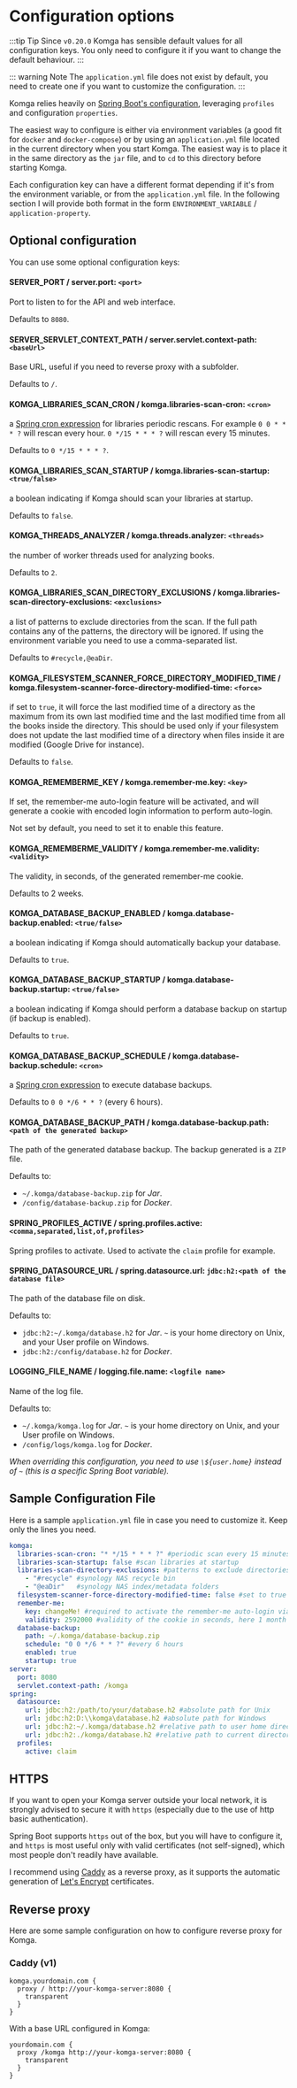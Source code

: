 # Configuration options

:::tip Tip
Since `v0.20.0` Komga has sensible default values for all configuration keys. You only need to configure it if you want to change the default behaviour.
:::

::: warning Note
The `application.yml` file does not exist by default, you need to create one if you want to customize the configuration.
:::

Komga relies heavily on [Spring Boot's configuration](https://docs.spring.io/spring-boot/docs/current/reference/html/boot-features-external-config.html), leveraging `profiles` and configuration `properties`.

The easiest way to configure is either via environment variables (a good fit for `docker` and `docker-compose`) or by using an `application.yml` file located in the current directory when you start Komga. The easiest way is to place it in the same directory as the `jar` file, and to `cd` to this directory before starting Komga.

Each configuration key can have a different format depending if it's from the environment variable, or from the `application.yml` file. In the following section I will provide both format in the form `ENVIRONMENT_VARIABLE` / `application-property`.

## Optional configuration

You can use some optional configuration keys:

#### SERVER_PORT / server.port: `<port>`

Port to listen to for the API and web interface.

Defaults to `8080`.

#### SERVER_SERVLET_CONTEXT_PATH / server.servlet.context-path: `<baseUrl>`

Base URL, useful if you need to reverse proxy with a subfolder.

Defaults to `/`.

#### KOMGA_LIBRARIES_SCAN_CRON / komga.libraries-scan-cron: `<cron>`

a [Spring cron expression](https://docs.spring.io/spring/docs/current/javadoc-api/org/springframework/scheduling/support/CronSequenceGenerator.html) for libraries periodic rescans.
For example `0 0 * * * ?` will rescan every hour. `0 */15 * * * ?` will rescan every 15 minutes.

Defaults to `0 */15 * * * ?`.

#### KOMGA_LIBRARIES_SCAN_STARTUP / komga.libraries-scan-startup: `<true/false>` <Badge text="0.28.0+" />

a boolean indicating if Komga should scan your libraries at startup.

Defaults to `false`.

#### KOMGA_THREADS_ANALYZER / komga.threads.analyzer: `<threads>` <Badge text="removed from 0.28.0" type="warning" />

the number of worker threads used for analyzing books.

Defaults to `2`.

#### KOMGA_LIBRARIES_SCAN_DIRECTORY_EXCLUSIONS / komga.libraries-scan-directory-exclusions: `<exclusions>`

a list of patterns to exclude directories from the scan. If the full path contains any of the patterns, the directory will be ignored. If using the environment variable you need to use a comma-separated list.

Defaults to `#recycle,@eaDir`.

#### KOMGA_FILESYSTEM_SCANNER_FORCE_DIRECTORY_MODIFIED_TIME / komga.filesystem-scanner-force-directory-modified-time: `<force>`

if set to `true`, it will force the last modified time of a directory as the maximum from its own last modified time and the last modified time from all the books inside the directory. This should be used only if your filesystem does not update the last modified time of a directory when files inside it are modified (Google Drive for instance).

Defaults to `false`.

#### KOMGA_REMEMBERME_KEY / komga.remember-me.key: `<key>`

If set, the remember-me auto-login feature will be activated, and will generate a cookie with encoded login information to perform auto-login.

Not set by default, you need to set it to enable this feature.

#### KOMGA_REMEMBERME_VALIDITY / komga.remember-me.validity: `<validity>`

The validity, in seconds, of the generated remember-me cookie.

Defaults to 2 weeks.

#### KOMGA_DATABASE_BACKUP_ENABLED / komga.database-backup.enabled: `<true/false>` <Badge text="0.37.0+" />

a boolean indicating if Komga should automatically backup your database.

Defaults to `true`.

#### KOMGA_DATABASE_BACKUP_STARTUP / komga.database-backup.startup: `<true/false>` <Badge text="0.37.0+" />

a boolean indicating if Komga should perform a database backup on startup (if backup is enabled).

Defaults to `true`.

#### KOMGA_DATABASE_BACKUP_SCHEDULE / komga.database-backup.schedule: `<cron>` <Badge text="0.37.0+" />

a [Spring cron expression](https://docs.spring.io/spring/docs/current/javadoc-api/org/springframework/scheduling/support/CronSequenceGenerator.html) to execute database backups.

Defaults to `0 0 */6 * * ?` (every 6 hours).

#### KOMGA_DATABASE_BACKUP_PATH / komga.database-backup.path: `<path of the generated backup>` <Badge text="0.37.0+" />

The path of the generated database backup. The backup generated is a `ZIP` file.

Defaults to:
- `~/.komga/database-backup.zip` for _Jar_.
- `/config/database-backup.zip` for _Docker_.

#### SPRING_PROFILES_ACTIVE / spring.profiles.active: `<comma,separated,list,of,profiles>`

Spring profiles to activate. Used to activate the `claim` profile for example.

#### SPRING_DATASOURCE_URL / spring.datasource.url: `jdbc:h2:<path of the database file>`

The path of the database file on disk.

Defaults to:
- `jdbc:h2:~/.komga/database.h2` for _Jar_. `~` is your home directory on Unix, and your User profile on Windows.
- `jdbc:h2:/config/database.h2` for _Docker_.

#### LOGGING_FILE_NAME / logging.file.name: `<logfile name>`

Name of the log file.

Defaults to:
- `~/.komga/komga.log` for _Jar_. `~` is your home directory on Unix, and your User profile on Windows.
- `/config/logs/komga.log` for _Docker_.

_When overriding this configuration, you need to use `\${user.home}` instead of `~` (this is a specific Spring Boot variable)._

## Sample Configuration File

Here is a sample `application.yml` file in case you need to customize it. Keep only the lines you need.

```yaml
komga:
  libraries-scan-cron: "* */15 * * * ?" #periodic scan every 15 minutes
  libraries-scan-startup: false #scan libraries at startup
  libraries-scan-directory-exclusions: #patterns to exclude directories from the scan
    - "#recycle" #synology NAS recycle bin
    - "@eaDir"   #synology NAS index/metadata folders
  filesystem-scanner-force-directory-modified-time: false #set to true only if newly added books in existing series are not scanned (ie Google Drive)
  remember-me:
    key: changeMe! #required to activate the remember-me auto-login via cookies
    validity: 2592000 #validity of the cookie in seconds, here 1 month
  database-backup:
    path: ~/.komga/database-backup.zip
    schedule: "0 0 */6 * * ?" #every 6 hours
    enabled: true
    startup: true
server:
  port: 8080
  servlet.context-path: /komga
spring:
  datasource:
    url: jdbc:h2:/path/to/your/database.h2 #absolute path for Unix
    url: jdbc:h2:D:\\komga\database.h2 #absolute path for Windows
    url: jdbc:h2:~/.komga/database.h2 #relative path to user home directory
    url: jdbc:h2:./komga/database.h2 #relative path to current directory
  profiles:
    active: claim
```

## HTTPS

If you want to open your Komga server outside your local network, it is strongly advised to secure it with `https` (especially due to the use of http basic authentication).

Spring Boot supports `https` out of the box, but you will have to configure it, and `https` is most useful only with valid certificates (not self-signed), which most people don't readily have available.

I recommend using [Caddy](https://caddyserver.com/) as a reverse proxy, as it supports the automatic generation of [Let's Encrypt](https://letsencrypt.org/) certificates.

## Reverse proxy

Here are some sample configuration on how to configure reverse proxy for Komga.

### Caddy (v1)

```
komga.yourdomain.com {
  proxy / http://your-komga-server:8080 {
    transparent
  }
}
```

With a base URL configured in Komga:

```
yourdomain.com {
  proxy /komga http://your-komga-server:8080 {
    transparent
  }
}
```
